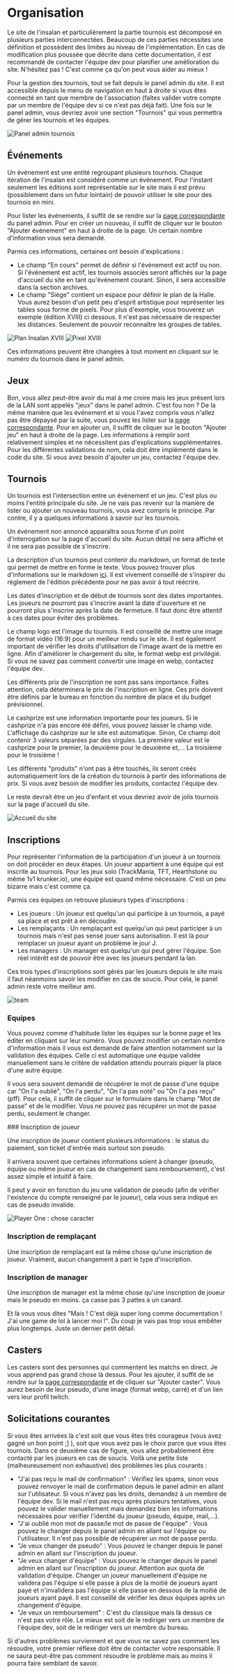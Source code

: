 # Organisation

Le site de l'insalan et particulièrement la partie tournois est décomposé en
plusieurs parties interconnectées. Beaucoup de ces parties nécessites une
définition et possèdent des limites au niveau de l'implémentation. En cas de
modification plus poussée que décrite dans cette documentation, il est
recommandé de contacter l'équipe dev pour planifier une amélioration du site.
N'hésitez pas ! C'est comme ça qu'on peut vous aider au mieux !

Pour la gestion des tournois, tout se fait depuis le panel admin du site. Il est
accessible depuis le menu de navigation en haut à droite si vous êtes connecté
en tant que membre de l'association (faîtes valider votre compte par un membre
de l'équipe dev si ce n'est pas déjà fait). Une fois sur le panel admin, vous
devriez avoir une section "Tournois" qui vous permettra de gérer les tournois et
les équipes.

![Panel admin tournois](../assets/images/admin-tournois.png)

## Événements

Un événement est une entité regroupant plusieurs tournois. Chaque itération de
l'insalan est considéré comme un événement. Pour l'instant seulement les
éditions sont représentable sur le site mais il est prévu (possiblement dans un
futur lointain) de pouvoir utiliser le site pour des tournois en mini.

Pour lister les événements, il suffit de se rendre sur la [page
correspondante](https://api.insalan.fr/v1/admin/tournament/event/) du panel
admin. Pour en créer un nouveau, il suffit de cliquer sur le bouton "Ajouter
événement" en haut à droite de la page. Un certain nombre d'information vous
sera demandé.

Parmis ces informations, certaines ont besoin d'explications : 
- Le champ "En cours" permet de définir si l'événement est actif ou non. Si
  l'événement est actif, les tournois associés seront affichés sur la page
  d'accueil du site en tant qu'événement courant. Sinon, il sera accessible dans
  la section archives.
- Le champ "Siège" contient un espace pour définir le plan de la Halle. Vous
  aurez besoin d'un petit peu d'esprit artistique pour représenter les tables
  sous forme de pixels. Pour plus d'exemple, vous trouverez un exemple (édition
  XVIII) ci dessous. Il n'est pas nécessaire de respecter les distances.
  Seulement de pouvoir reconnaître les groupes de tables.

![Plan Insalan XVIII](../assets/images/insalanXVIII.png) ![Pixel
XVIII](../assets/images/pixelXVIII.png)

Ces informations peuvent être changées à tout moment en cliquant sur le numéro
du tournois dans le panel admin.

## Jeux

Bon, vous allez peut-être avoir du mal à me croire mais les jeux présent lors de
la LAN sont appelés "jeux" dans le panel admin. C'est fou non ? De la même
manière que les événement et si vous l'avez compris vous n'allez pas être
dépaysé par la suite, vous pouvez les lister sur la [page
correspondante](https://api.insalan.fr/v1/admin/tournament/game/). Pour en
ajouter un, il suffit de cliquer sur le bouton "Ajouter jeu" en haut à droite de
la page. Les informations à remplir sont relativement simples et ne nécessitent
pas d'explications supplémentaires. Pour les différentes validations de nom,
cela doit être implémenté dans le code du site. Si vous avez besoin d'ajouter un
jeu, contactez l'équipe dev.

## Tournois

Un tournois est l'intersection entre un événement et un jeu. C'est plus ou moins
l'entité principale du site. Je ne vais pas revenir sur la manière de lister ou
ajouter un nouveau tournois, vous avez compris le principe. Par contre, il y a
quelques informations à savoir sur les tournois.

Un événement non annoncé apparaîtra sous forme d'un point d'interrogation sur la
page d'accueil du site. Aucun détail ne sera affiché et il ne sera pas possible
de s'inscrire. 

La description d'un tournois peut contenir du markdown, un format de texte qui
permet de mettre en forme le texte. Vous pouvez trouver plus d'informations sur
le markdown [ici](https://commonmark.org/). Il est vivement conseillé de
s'inspirer du règlement de l'édition précédente pour ne pas avoir à tout
réécrire.

Les dates d'inscription et de début de tournois sont des dates importantes. Les
joueurs ne pourront pas s'inscrire avant la date d'ouverture et ne pourront plus
s'inscrire après la date de fermeture. Il faut donc être attentif à ces dates
pour éviter des problèmes.

Le champ logo est l'image du tournois. Il est conseillé de mettre une image de
format vidéo (16:9) pour un meilleur rendu sur le site. Il est également
important de vérifier les droits d'utilisation de l'image avant de la mettre en
ligne. Afin d'améliorer le chargement du site, le format webp est privilégié. Si
vous ne savez pas comment convertir une image en webp, contactez l'équipe dev.

Les différents prix de l'inscription ne sont pas sans importance. Faîtes
attention, cela déterminera le prix de l'inscription en ligne. Ces prix doivent
être définis par le bureau en fonction du nombre de place et du budget
prévisionnel.

Le cashprize est une information importante pour les joueurs. Si le cashprize
n'a pas encore été défini, vous pouvez laisser le champ vide. L'affichage du
cashprize sur le site est automatique. Sinon, Ce champ doit contenir 3 valeurs
séparées par des virgules. La première valeur est le cashprize pour le premier,
la deuxième pour le deuxième et,... La troisième pour le troisième !

Les différents "produits" n'ont pas à être touchés, ils seront créés
automatiquement lors de la création du tournois à partir des informations de
prix. Si vous avez besoin de modifier les produits, contactez l'équipe dev.

Le reste devrait être un jeu d'enfant et vous devriez avoir de jolis tournois
sur la page d'accueil du site.

![Accueil du site](../assets/images/website.png)

## Inscriptions

Pour représenter l'information de la participation d'un joueur à un tournois on
doit procéder en deux étapes. Un joueur appartient à une équipe qui est inscrite
au tournois. Pour les jeux solo (TrackMania, TFT, Hearthstone ou même 1v1
krunker.io), une équipe est quand même nécessaire. C'est un peu bizarre mais
c'est comme ça.

Parmis ces équipes on retrouve plusieurs types d'inscriptions :
 - Les joueurs : Un joueur est quelqu'un qui participe à un tournois, a payé sa
   place et est prêt à en découdre.
 - Les remplaçants : Un remplaçant est quelqu'un qui peut participer à un
   tournois mais n'est pas sensé jouer sans autorisation. Il est là pour
   remplacer un joueur ayant un problème le jour J.
 - Les managers : Un manager est quelqu'un qui peut gérer l'équipe. Son réel
   intérêt est de pouvoir être avec les joueurs pendant la lan.

Ces trois types d'inscriptions sont gérés par les joueurs depuis le site mais il
faut néanmoins savoir les modifier en cas de soucis. Pour cela, le panel admin
reste votre meilleur ami.

![team](../assets/images/team.png)

### Equipes

Vous pouvez comme d'habitude lister les équipes sur la bonne page et les éditer
en cliquant sur leur numéro. Vous pouvez modifier un certain nombre
d'information mais il vous est demandé de faire attention notamment sur la
validation des équipes. Celle ci est automatique une équipe validée manuellement
sans le critère de validation attendu pourrais piquer la place d'une autre
équipe.

Il vous sera souvent demandé de récupérer le mot de passe d'une équipe car "On
l'a oublié", "On l'a perdu", "On l'a pas noté" ou "On l'a pas reçu" (pff). Pour
cela, il suffit de cliquer sur le formulaire dans le champ "Mot de passe" et de
le modifier. Vous ne pouvez pas récupérer un mot de passe perdu, seulement le
changer.

### Inscription de joueur

Une inscription de joueur contient plusieurs informations : le status du
paiement, son ticket d'entrée mais surtout son pseudo.

Il arrivera souvent que certaines informations soient à changer (pseudo, équipe
ou même joueur en cas de changement sans remboursement), c'est assez simple et
intuitif à faire.

Il peut y avoir en fonction du jeu une validation de pseudo (afin de vérifier
l'existence du compte renseigné par le joueur), cela vous sera indiqué en cas de
pseudo invalide.

![Player One : chose caracter](../assets/images/player.png)

### Inscription de remplaçant

Une inscription de remplaçant est la même chose qu'une inscription de joueur.
Vraiment, aucun changement à part le type d'inscription.

### Inscription de manager

Une inscription de manager est la même chose qu'une inscription de joueur mais
le pseudo en moins. ça casse pas 3 pattes à un canard.

Et là vous vous dites "Mais ! C'est déjà super long comme documentation ! J'ai une game de lol à lancer moi !". Du coup je vais pas trop vous embêter plus longtemps. Juste un dernier petit détail.

## Casters

Les casters sont des personnes qui commentent les matchs en direct. Je vous apprend pas grand chose là dessus. Pour les ajouter, il suffit de se rendre sur la [page correspondante](https://api.insalan.fr/v1/admin/tournament/caster/) et de cliquer sur "Ajouter caster". Vous aurez besoin de leur pseudo, d'une image (format webp, carré) et d'un lien vers leur profil twitch.

## Solicitations courantes

Si vous êtes arrivées là c'est soit que vous êtes très courageux (vous avez gagné un bon point ;\] ), soit que vous avez pas le choix parce que vous êtes tournois. Dans ce deuxième cas de figure, vous allez probablement être contacté par les joueurs en cas de soucis. Voilà une petite liste (malheureusement non exhaustive) des problèmes les plus courants :
- "J'ai pas reçu le mail de confirmation" : Vérifiez les spams, sinon vous pouvez renvoyer le mail de confirmation depuis le panel admin en allant sur l'utilisateur. Si vous n'avez pas les droits, demandez à un membre de l'équipe dev. Si le mail n'est pas reçu après plusieurs tentatives, vous pouvez le valider manuellement mais demandez bien les informations nécessaires pour vérifier l'identité du joueur (pseudo, équipe, mail,...).
- "J'ai oublié mon mot de passe/le mot de passe de l'équipe" : Vous pouvez le changer depuis le panel admin en allant sur l'équipe ou l'utilisateur. Il n'est pas possible de récupérer un mot de passe perdu.
- "Je veux changer de pseudo" : Vous pouvez le changer depuis le panel admin en allant sur l'inscription du joueur.
- "Je veux changer d'équipe" : Vous pouvez le changer depuis le panel admin en allant sur l'inscription du joueur. Attention aux quota de validation d'équipe. Changer un joueur manuellement d'équipe ne validera pas l'équipe si elle passe à plus de la moitié de joueurs ayant payé et n'invalidera pas l'équipe si elle passe en dessous de la moitié de joueurs ayant payé. Il est conseillé de vérifier les deux équipes après un changement d'équipe.
- "Je veux un remboursement" : C'est du classique mais là dessus ce n'est pas votre rôle. Le mieux est soit de le rediriger vers un membre de l'équipe dev, soit de le rediriger vers un membre du bureau.

Si d'autres problèmes surviennent et que vous ne savez pas comment les résoudre, votre premier réflexe doit être de contacter votre responsable. Il ne saura peut-être pas comment résoudre le problème mais au moins il pourra faire semblant de savoir.
